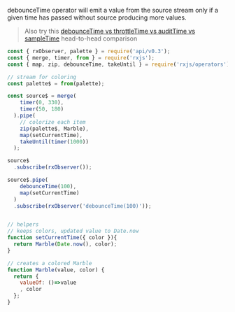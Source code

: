 <!--
name:		
title:		debounceTime
pageTitle:	debounceTime — RxJS operator example + marble diagram
desc:		debounceTime will emit a value from the source stream only if a given time has passed without source producing more values. See this marble diagram:
docsUrl:	https://rxjs.dev/api/operators/debounceTime
-->

debounceTime operator will emit a value from the source stream only if a given time has passed without source producing more values.  
> Also try this [debounceTime vs throttleTime vs auditTime vs sampleTime](/rxjs/debounceTime-vs-throttleTime-vs-auditTime-vs-sampleTime/) head-to-head comparison

```js
const { rxObserver, palette } = require('api/v0.3');
const { merge, timer, from } = require('rxjs');
const { map, zip, debounceTime, takeUntil } = require('rxjs/operators');

// stream for coloring
const palette$ = from(palette);

const source$ = merge(
    timer(0, 330),
    timer(50, 180)
  ).pipe(
    // colorize each item
    zip(palette$, Marble),
    map(setCurrentTime),
    takeUntil(timer(1000))
  );

source$
  .subscribe(rxObserver());

source$.pipe(
    debounceTime(100),
    map(setCurrentTime)
  )
  .subscribe(rxObserver('debounceTime(100)'));


// helpers
// keeps colors, updated value to Date.now
function setCurrentTime({ color }){
  return Marble(Date.now(), color);
}

// creates a colored Marble
function Marble(value, color) {
  return {
    valueOf: ()=>value
    , color
  };
}

```